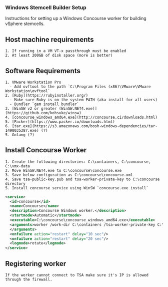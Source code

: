 ### Windows Stemcell Builder Setup

Instructions for setting up a Windows Concourse worker for building vSphere stemcells.

## Host machine requirements
	1. If running in a VM VT-x passthrough must be enabled
	2. At least 200GB of disk space (more is better)

## Software Requirements
	1. VMware Workstation Pro
	  - Add ovftool to the path `C:\Program Files (x86)\VMware\VMware Workstation\ovftool`
	2. [Ruby](https://rubyinstaller.org/)
	  - Make sure Ruby is on the system PATH (aka install for all users)
	  - Bundler `gem install bundler`
	3. [WinSW v2 or greater (WinSW.NET4.exe)](https://github.com/kohsuke/winsw)
	4. [concourse_windows_amd64.exe](http://concourse.ci/downloads.html)
	5. [Packer](https://www.packer.io/downloads.html)
	6. [tar.exe](https://s3.amazonaws.com/bosh-windows-dependencies/tar-1490035387.exe) (?)
	5. Golang (?)

## Install Concourse Worker
	1. Create the following directories: C:\containers, C:\concourse, C:\vmx-data
	2. Move WinSW.NET4.exe to C:\concourse\concourse.exe
	3. Save below configuration as C:\concourse\concourse.xml
	4. Save tsa-public-key.pub and tsa-worker-private-key to C:\concourse directory
	5. Install concourse service using WinSW `concourse.exe install`

```xml
<service>
  <id>concourse</id>
  <name>Concourse</name>
  <description>Concourse Windows worker.</description>
  <startmode>Automatic</startmode>
  <executable>C:\concourse\concourse_windows_amd64.exe</executable>
  <arguments>worker /work-dir C:\containers /tsa-worker-private-key C:\concourse\tsa-worker-private-key /tsa-public-key C:\concourse\tsa-public-key.pub /tsa-host "main.bosh-ci.cf-app.com" /tag "vsphere-windows-worker"
  </arguments>
  <onfailure action="restart" delay="10 sec"/>
  <onfailure action="restart" delay="20 sec"/>
  <logmode>rotate</logmode>
</service>
```

## Registering worker

	If the worker cannot connect to TSA make sure it's IP is allowed through the firewall.
